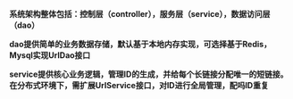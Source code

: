 **系统架构整体包括：控制层（controller），服务层（service），数据访问层（dao）**

**dao提供简单的业务数据存储，默认基于本地内存实现，可选择基于Redis，Mysql实现UrlDao接口**

**service提供核心业务逻辑，管理ID的生成，并给每个长链接分配唯一的短链接。在分布式环境下，需扩展UrlService接口，对ID进行全局管理，配吗ID重复**
